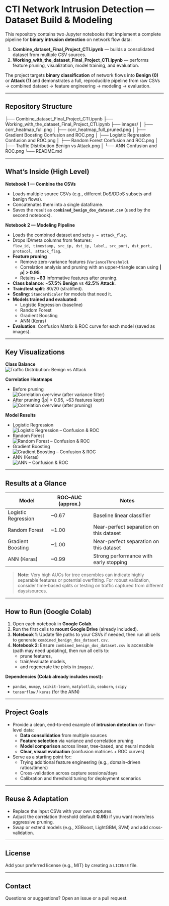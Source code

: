 # CTI Network Intrusion Detection — Dataset Build & Modeling

This repository contains two Jupyter notebooks that implement a complete pipeline for **binary intrusion detection** on network flow data:

1) **Combine_dataset_Final_Project_CTI.ipynb** — builds a consolidated dataset from multiple CSV sources.  
2) **Working_with_the_dataset_Final_Project_CTI.ipynb** — performs feature pruning, visualization, model training, and evaluation.

The project targets **binary classification** of network flows into **Benign (0)** or **Attack (1)** and demonstrates a full, reproducible pipeline from raw CSVs → combined dataset → feature engineering → modeling → evaluation.

---

## Repository Structure


├── Combine_dataset_Final_Project_CTI.ipynb
├── Working_with_the_dataset_Final_Project_CTI.ipynb
├── images/
│ ├── corr_heatmap_full.png
│ ├── corr_heatmap_full_pruned.png
│ ├── Gradient Boosting Confusion and ROC.png
│ ├── Logistic Regression Confusion and ROC.png
│ ├── Random Forest Confusion and ROC.png
│ ├── Traffic Distribution Benign vs Attack.png
│ └── ANN Confusion and ROC.png
└── README.md




---

## What’s Inside (High Level)

**Notebook 1 — Combine the CSVs**

- Loads multiple source CSVs (e.g., different DoS/DDoS subsets and benign flows).
- Concatenates them into a single dataframe.
- Saves the result as **`combined_benign_dos_dataset.csv`** (used by the second notebook).

**Notebook 2 — Modeling Pipeline**

- Loads the combined dataset and sets `y = attack_flag`.
- Drops ID/meta columns from features:  
  `flow_id, timestamp, src_ip, dst_ip, label, src_port, dst_port, protocol, attack_flag`.
- **Feature pruning**
  - Remove zero-variance features (`VarianceThreshold`).
  - Correlation analysis and pruning with an upper-triangle scan using **|ρ| > 0.95**.
  - Retains ~**63** informative features after pruning.
- **Class balance**: ~**57.5% Benign** vs **42.5% Attack**.
- **Train/test split**: 80/20 (stratified).
- **Scaling**: `StandardScaler` for models that need it.
- **Models trained and evaluated**:
  - Logistic Regression (baseline)
  - Random Forest
  - Gradient Boosting
  - ANN (Keras)
- **Evaluation**: Confusion Matrix & ROC curve for each model (saved as images).

---

## Key Visualizations

**Class Balance**  
![Traffic Distribution: Benign vs Attack](images/Traffic%20Distribution%20Benign%20vs%20Attack.png)

**Correlation Heatmaps**  
- Before pruning  
  ![Correlation overview (after variance filter)](images/corr_heatmap_full.png)
- After pruning (|ρ| > 0.95, ~63 features kept)  
  ![Correlation overview (after pruning)](images/corr_heatmap_full_pruned.png)

**Model Results**  
- Logistic Regression  
  ![Logistic Regression – Confusion & ROC](images/Logistic%20Regression%20Confusion%20and%20ROC.png)
- Random Forest  
  ![Random Forest – Confusion & ROC](images/Random%20Forest%20Confusion%20and%20ROC.png)
- Gradient Boosting  
  ![Gradient Boosting – Confusion & ROC](images/Gradient%20Boosting%20Confusion%20and%20ROC.png)
- ANN (Keras)  
  ![ANN – Confusion & ROC](images/ANN%20Confusion%20and%20ROC.png)

---

## Results at a Glance

| Model                | ROC–AUC (approx.) | Notes                                      |
|----------------------|-------------------|--------------------------------------------|
| Logistic Regression  | ~0.67             | Baseline linear classifier                 |
| Random Forest        | ~1.00             | Near-perfect separation on this dataset    |
| Gradient Boosting    | ~1.00             | Near-perfect separation on this dataset    |
| ANN (Keras)          | ~0.99             | Strong performance with early stopping     |

> **Note:** Very high AUCs for tree ensembles can indicate highly separable features or potential overfitting. For robust validation, consider time-based splits or testing on traffic captured from different days/sources.

---

## How to Run (Google Colab)

1. Open each notebook in **Google Colab**.
2. Run the first cells to **mount Google Drive** (already included).
3. **Notebook 1**: Update file paths to your CSVs if needed, then run all cells to generate `combined_benign_dos_dataset.csv`.
4. **Notebook 2**: Ensure `combined_benign_dos_dataset.csv` is accessible (path may need updating), then run all cells to:
   - prune features,
   - train/evaluate models,
   - and regenerate the plots in `images/`.

**Dependencies (Colab already includes most):**
- `pandas`, `numpy`, `scikit-learn`, `matplotlib`, `seaborn`, `scipy`
- `tensorflow` / `keras` (for the ANN)

---

## Project Goals

- Provide a clean, end-to-end example of **intrusion detection** on flow-level data:
  - **Data consolidation** from multiple sources
  - **Feature selection** via variance and correlation pruning
  - **Model comparison** across linear, tree-based, and neural models
  - **Clear, visual evaluation** (confusion matrices + ROC curves)
- Serve as a starting point for:
  - Trying additional feature engineering (e.g., domain-driven ratios/timers)
  - Cross-validation across capture sessions/days
  - Calibration and threshold tuning for deployment scenarios

---

## Reuse & Adaptation

- Replace the input CSVs with your own captures.
- Adjust the correlation threshold (default **0.95**) if you want more/less aggressive pruning.
- Swap or extend models (e.g., XGBoost, LightGBM, SVM) and add cross-validation.

---

## License

Add your preferred license (e.g., MIT) by creating a `LICENSE` file.

---

## Contact

Questions or suggestions? Open an issue or a pull request.

